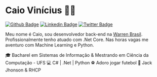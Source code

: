 # Caio Vinícius :man_technologist:

[![Github Badge](https://img.shields.io/badge/-Github-000?style=flat-square&logo=Github&logoColor=white&link=https://github.com/caiovms)](https://github.com/caiovms)
[![Linkedin Badge](https://img.shields.io/badge/-LinkedIn-blue?style=flat-square&logo=Linkedin&logoColor=white&link=https://www.linkedin.com/in/caioviniciusmenesessilva/)](https://www.linkedin.com/in/caioviniciusmenesessilva/)
[![Twitter Badge](https://img.shields.io/twitter/url?style=social&url=https%3A%2%2Fimg.shields.io%2Ftwitter%2Furl%3Fstyle%3Dsocial%26url%3Dhttps%253A%252F%252Ftwitter.com%252Fcaio_vms)](https://twitter.com/caio_vms)
<br/>

Meu nome é Caio, sou desenvolvedor back-end na [Warren Brasil](https://warren.com.br). Profissionalmente tenho atuado com .Net Core. Nas horas vagas me aventuro com Machine Learning e Python. 


🎓 Bacharel em Sistemas de Informação & Mestrando em Ciência da Computação - UFS
💻 C# | .Net | Python 
⚽ Adoro jogar futebol
🎵 Jack Jhonson & RHCP

